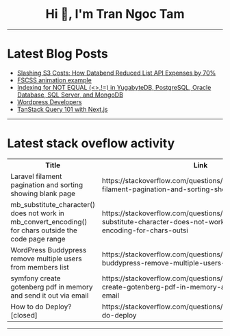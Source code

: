 <h1 align="center">Hi 👋, I'm Tran Ngoc Tam</h1>

---

# Latest Blog Posts 
<!-- BLOG-POST-LIST:START -->
- [Slashing S3 Costs: How Databend Reduced List API Expenses by 70%](https://dev.to/ksanaka/slashing-s3-costs-how-databend-reduced-list-api-expenses-by-70-1l6e)
- [FSCSS animation example](https://dev.to/fscss-ttr/fscss-animation-example-j2j)
- [Indexing for NOT EQUAL &lpar;&lt;&gt;,!=&rpar; in YugabyteDB, PostgreSQL, Oracle Database, SQL Server, and MongoDB](https://dev.to/aws-heroes/indexing-for-not-equal-in-yugabytedb-postgresql-oracle-database-and-mongodb-25mo)
- [Wordpress Developers](https://dev.to/friendsmohamed/wordpress-developers-3j2e)
- [TanStack Query 101 with Next.js](https://dev.to/thekbbohara/tanstack-query-101-with-nextjs-ale)
<!-- BLOG-POST-LIST:END -->

---

# Latest stack oveflow activity
<table>
  <tr><th>Title</th><th>Link</th></tr>
  <!-- STACKOVERFLOW:START --><tr><td>Laravel filament pagination and sorting showing blank page</td><td>https://stackoverflow.com/questions/79385747/laravel-filament-pagination-and-sorting-showing-blank-page</td></tr><tr><td>mb_substitute_character&lpar;&rpar; does not work in mb_convert_encoding&lpar;&rpar; for chars outside the code page range</td><td>https://stackoverflow.com/questions/79385658/mb-substitute-character-does-not-work-in-mb-convert-encoding-for-chars-outsi</td></tr><tr><td>WordPress Buddypress remove multiple users from members list</td><td>https://stackoverflow.com/questions/79385591/wordpress-buddypress-remove-multiple-users-from-members-list</td></tr><tr><td>symfony create gotenberg pdf in memory and send it out via email</td><td>https://stackoverflow.com/questions/79385502/symfony-create-gotenberg-pdf-in-memory-and-send-it-out-via-email</td></tr><tr><td>How to do Deploy? [closed]</td><td>https://stackoverflow.com/questions/79385472/how-to-do-deploy</td></tr><!-- STACKOVERFLOW:END -->
</table>

---


